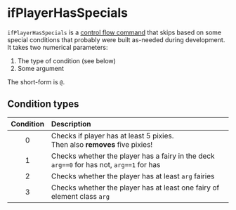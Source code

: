 # ifPlayerHasSpecials

`ifPlayerHasSpecials` is a [control flow command](#control-flow) that skips based on some special conditions that probably were built as-needed during development. It takes two numerical parameters:

1. The type of condition (see below)
2. Some argument

The short-form is `@`.

## Condition types

| Condition | Description |
|:---------:|:------------|
| 0 | Checks if player has at least 5 pixies. <br/> Then also **removes** five pixies! |
| 1 | Checks whether the player has a fairy in the deck <br/> `arg==0` for has not, `arg==1` for has |
| 2 | Checks whether the player has at least `arg` fairies |
| 3 | Checks whether the player has at least one fairy of element class `arg` |
